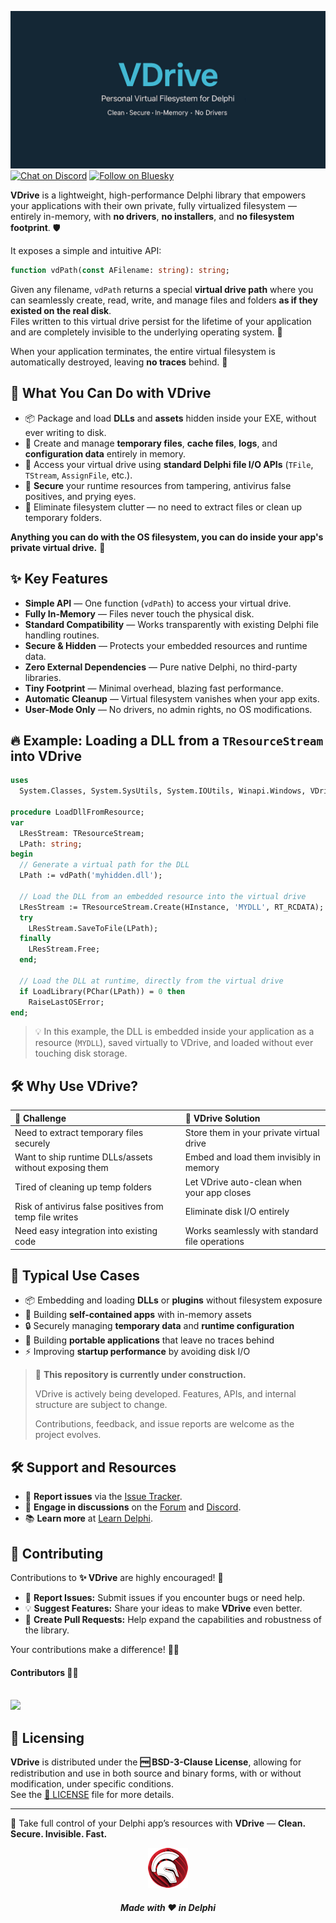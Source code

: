![VDrive](media/vdrive.jpg)  
[![Chat on Discord](https://img.shields.io/discord/754884471324672040?style=for-the-badge)](https://discord.gg/tPWjMwK)
[![Follow on Bluesky](https://img.shields.io/badge/Bluesky-tinyBigGAMES-blue?style=for-the-badge&logo=bluesky)](https://bsky.app/profile/tinybiggames.com)    

**VDrive** is a lightweight, high-performance Delphi library that empowers your applications with their own private, fully virtualized filesystem — entirely in-memory, with **no drivers**, **no installers**, and **no filesystem footprint**. 🛡️

It exposes a simple and intuitive API:

```pascal
function vdPath(const AFilename: string): string;
```

Given any filename, `vdPath` returns a special **virtual drive path** where you can seamlessly create, read, write, and manage files and folders **as if they existed on the real disk**.  
Files written to this virtual drive persist for the lifetime of your application and are completely invisible to the underlying operating system. 🧩

When your application terminates, the entire virtual filesystem is automatically destroyed, leaving **no traces** behind. 🧹

## 🎯 What You Can Do with VDrive

- 📦 Package and load **DLLs** and **assets** hidden inside your EXE, without ever writing to disk.
- 📄 Create and manage **temporary files**, **cache files**, **logs**, and **configuration data** entirely in memory.
- 🔧 Access your virtual drive using **standard Delphi file I/O APIs** (`TFile`, `TStream`, `AssignFile`, etc.).
- 🔐 **Secure** your runtime resources from tampering, antivirus false positives, and prying eyes.
- 🧹 Eliminate filesystem clutter — no need to extract files or clean up temporary folders.

**Anything you can do with the OS filesystem, you can do inside your app's private virtual drive.** 🚀

## ✨ Key Features

- **Simple API** — One function (`vdPath`) to access your virtual drive.
- **Fully In-Memory** — Files never touch the physical disk.
- **Standard Compatibility** — Works transparently with existing Delphi file handling routines.
- **Secure & Hidden** — Protects your embedded resources and runtime data.
- **Zero External Dependencies** — Pure native Delphi, no third-party libraries.
- **Tiny Footprint** — Minimal overhead, blazing fast performance.
- **Automatic Cleanup** — Virtual filesystem vanishes when your app exits.
- **User-Mode Only** — No drivers, no admin rights, no OS modifications.

## 🔥 Example: Loading a DLL from a `TResourceStream` into VDrive

```pascal
uses
  System.Classes, System.SysUtils, System.IOUtils, Winapi.Windows, VDrive;

procedure LoadDllFromResource;
var
  LResStream: TResourceStream;
  LPath: string;
begin
  // Generate a virtual path for the DLL
  LPath := vdPath('myhidden.dll');

  // Load the DLL from an embedded resource into the virtual drive
  LResStream := TResourceStream.Create(HInstance, 'MYDLL', RT_RCDATA);
  try
    LResStream.SaveToFile(LPath);
  finally
    LResStream.Free;
  end;

  // Load the DLL at runtime, directly from the virtual drive
  if LoadLibrary(PChar(LPath)) = 0 then
    RaiseLastOSError;
end;
```

> 💡 In this example, the DLL is embedded inside your application as a resource (`MYDLL`), saved virtually to VDrive, and loaded without ever touching disk storage.

## 🛠️ Why Use VDrive?

| 🧩 Challenge | 🚀 VDrive Solution |
|:---|:---|
| Need to extract temporary files securely | Store them in your private virtual drive |
| Want to ship runtime DLLs/assets without exposing them | Embed and load them invisibly in memory |
| Tired of cleaning up temp folders | Let VDrive auto-clean when your app closes |
| Risk of antivirus false positives from temp file writes | Eliminate disk I/O entirely |
| Need easy integration into existing code | Works seamlessly with standard file operations |

## 💼 Typical Use Cases

- 📦 Embedding and loading **DLLs** or **plugins** without filesystem exposure
- 🚀 Building **self-contained apps** with in-memory assets
- 🔒 Securely managing **temporary data** and **runtime configuration**
- 🧳 Building **portable applications** that leave no traces behind
- ⚡ Improving **startup performance** by avoiding disk I/O


> 🚧️ **This repository is currently under construction.**
>  
> VDrive is actively being developed. Features, APIs, and internal structure are subject to change.  
>  
> Contributions, feedback, and issue reports are welcome as the project evolves.


## 🛠️ Support and Resources

- 🐞 **Report issues** via the [Issue Tracker](https://github.com/tinyBigGAMES/VDrive/issues).
- 💬 **Engage in discussions** on the [Forum](https://github.com/tinyBigGAMES/VDrive/discussions) and [Discord](https://discord.gg/tPWjMwK).
- 📚 **Learn more** at [Learn Delphi](https://learndelphi.org).

## 🤝 Contributing  

Contributions to **✨ VDrive** are highly encouraged! 🌟  
- 🐛 **Report Issues:** Submit issues if you encounter bugs or need help.  
- 💡 **Suggest Features:** Share your ideas to make **VDrive** even better.  
- 🔧 **Create Pull Requests:** Help expand the capabilities and robustness of the library.  

Your contributions make a difference! 🙌✨

#### Contributors 👥🤝
<br/>

<a href="https://github.com/tinyBigGAMES/VDrive/graphs/contributors">
  <img src="https://contrib.rocks/image?repo=tinyBigGAMES/VDrive&max=250&columns=20&anon=1" />
</a>

## 📜 Licensing

**VDrive** is distributed under the **🆓 BSD-3-Clause License**, allowing for redistribution and use in both source and binary forms, with or without modification, under specific conditions.  
See the [📜 LICENSE](https://github.com/tinyBigGAMES/VDrive?tab=BSD-3-Clause-1-ov-file#BSD-3-Clause-1-ov-file) file for more details.

---

🚀 Take full control of your Delphi app’s resources with **VDrive** — **Clean. Secure. Invisible. Fast.**

<p align="center">
<img src="media/delphi.png" alt="Delphi">
</p>
<h5 align="center">
  
Made with ❤️ in Delphi  
